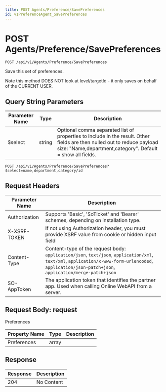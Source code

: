 ```yaml
---
title: POST Agents/Preference/SavePreferences
id: v1PreferenceAgent_SavePreferences
---
```


# POST Agents/Preference/SavePreferences

```http
POST /api/v1/Agents/Preference/SavePreferences
```

Save this set of preferences.

Note this method DOES NOT look at level/targetId - it only saves on behalf of the CURRENT USER.





## Query String Parameters

| Parameter Name | Type |  Description |
|----------------|------|--------------|
| $select | string |  Optional comma separated list of properties to include in the result. Other fields are then nulled out to reduce payload size: "Name,department,category". Default = show all fields. |

```http
POST /api/v1/Agents/Preference/SavePreferences?$select=name,department,category/id
```


## Request Headers

| Parameter Name | Description |
|----------------|-------------|
| Authorization  | Supports 'Basic', 'SoTicket' and 'Bearer' schemes, depending on installation type. |
| X-XSRF-TOKEN   | If not using Authorization header, you must provide XSRF value from cookie or hidden input field |
| Content-Type | Content-type of the request body: `application/json`, `text/json`, `application/xml`, `text/xml`, `application/x-www-form-urlencoded`, `application/json-patch+json`, `application/merge-patch+json` |
| SO-AppToken | The application token that identifies the partner app. Used when calling Online WebAPI from a server. |

## Request Body: request  

Preferences 

| Property Name | Type |  Description |
|----------------|------|--------------|
| Preferences | array |  |


## Response


| Response | Description |
|----------------|-------------|
| 204 | No Content |